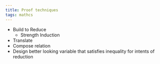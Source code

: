 ```yaml
---
title: Proof techniques
tags: mathcs
---
```



* Build to Reduce
  * Strength Induction  
* Translate
* Compose relation
* Design better looking variable that satisfies inequality for intents of reduction

